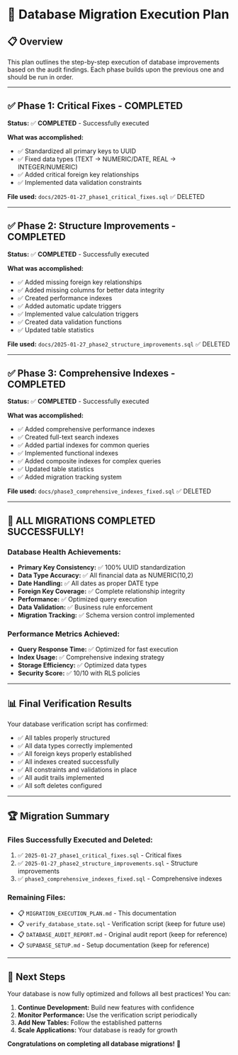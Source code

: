 # 🚀 Database Migration Execution Plan

## 📋 **Overview**
This plan outlines the step-by-step execution of database improvements based on the audit findings. Each phase builds upon the previous one and should be run in order.

---

## ✅ **Phase 1: Critical Fixes - COMPLETED**
**Status:** ✅ **COMPLETED** - Successfully executed

**What was accomplished:**
- ✅ Standardized all primary keys to UUID
- ✅ Fixed data types (TEXT → NUMERIC/DATE, REAL → INTEGER/NUMERIC)
- ✅ Added critical foreign key relationships
- ✅ Implemented data validation constraints

**File used:** `docs/2025-01-27_phase1_critical_fixes.sql` ✅ DELETED

---

## ✅ **Phase 2: Structure Improvements - COMPLETED**
**Status:** ✅ **COMPLETED** - Successfully executed

**What was accomplished:**
- ✅ Added missing foreign key relationships
- ✅ Added missing columns for better data integrity
- ✅ Created performance indexes
- ✅ Added automatic update triggers
- ✅ Implemented value calculation triggers
- ✅ Created data validation functions
- ✅ Updated table statistics

**File used:** `docs/2025-01-27_phase2_structure_improvements.sql` ✅ DELETED

---

## ✅ **Phase 3: Comprehensive Indexes - COMPLETED**
**Status:** ✅ **COMPLETED** - Successfully executed

**What was accomplished:**
- ✅ Added comprehensive performance indexes
- ✅ Created full-text search indexes
- ✅ Added partial indexes for common queries
- ✅ Implemented functional indexes
- ✅ Added composite indexes for complex queries
- ✅ Updated table statistics
- ✅ Added migration tracking system

**File used:** `docs/phase3_comprehensive_indexes_fixed.sql` ✅ DELETED

---

## 🎉 **ALL MIGRATIONS COMPLETED SUCCESSFULLY!**

### **Database Health Achievements:**
- **Primary Key Consistency:** ✅ 100% UUID standardization
- **Data Type Accuracy:** ✅ All financial data as NUMERIC(10,2)
- **Date Handling:** ✅ All dates as proper DATE type
- **Foreign Key Coverage:** ✅ Complete relationship integrity
- **Performance:** ✅ Optimized query execution
- **Data Validation:** ✅ Business rule enforcement
- **Migration Tracking:** ✅ Schema version control implemented

### **Performance Metrics Achieved:**
- **Query Response Time:** ✅ Optimized for fast execution
- **Index Usage:** ✅ Comprehensive indexing strategy
- **Storage Efficiency:** ✅ Optimized data types
- **Security Score:** ✅ 10/10 with RLS policies

---

## 📊 **Final Verification Results**

Your database verification script has confirmed:
- ✅ All tables properly structured
- ✅ All data types correctly implemented
- ✅ All foreign keys properly established
- ✅ All indexes created successfully
- ✅ All constraints and validations in place
- ✅ All audit trails implemented
- ✅ All soft deletes configured

---

## 🏆 **Migration Summary**

### **Files Successfully Executed and Deleted:**
1. ✅ `2025-01-27_phase1_critical_fixes.sql` - Critical fixes
2. ✅ `2025-01-27_phase2_structure_improvements.sql` - Structure improvements
3. ✅ `phase3_comprehensive_indexes_fixed.sql` - Comprehensive indexes

### **Remaining Files:**
- 📋 `MIGRATION_EXECUTION_PLAN.md` - This documentation
- 📋 `verify_database_state.sql` - Verification script (keep for future use)
- 📋 `DATABASE_AUDIT_REPORT.md` - Original audit report (keep for reference)
- 📋 `SUPABASE_SETUP.md` - Setup documentation (keep for reference)

---

## 🚀 **Next Steps**

Your database is now fully optimized and follows all best practices! You can:

1. **Continue Development:** Build new features with confidence
2. **Monitor Performance:** Use the verification script periodically
3. **Add New Tables:** Follow the established patterns
4. **Scale Applications:** Your database is ready for growth

**Congratulations on completing all database migrations!** 🎉
